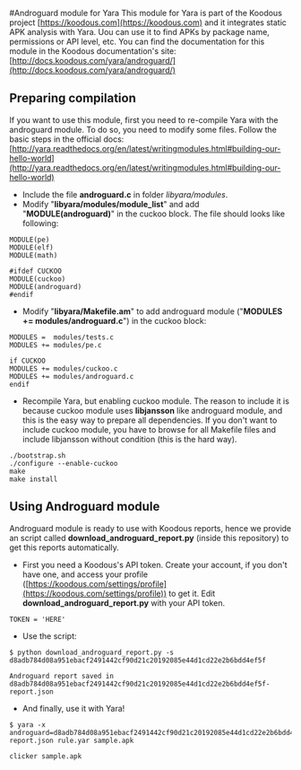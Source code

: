 #Androguard module for Yara
This module for Yara is part of the Koodous project [https://koodous.com](https://koodous.com) and it integrates static APK analysis with Yara. Uou can use it to find APKs by package name, permissions or API level, etc. You can find the documentation for this module in the Koodous documentation's site: [http://docs.koodous.com/yara/androguard/](http://docs.koodous.com/yara/androguard/)

## Preparing compilation
If you want to use this module, first you need to re-compile Yara with the androguard module. To do so, you need to modify some files. Follow the basic steps in the official docs:
[http://yara.readthedocs.org/en/latest/writingmodules.html#building-our-hello-world](http://yara.readthedocs.org/en/latest/writingmodules.html#building-our-hello-world)

- Include the file **androguard.c** in folder *libyara/modules*.
- Modify "**libyara/modules/module_list**" and add "**MODULE(androguard)**" in the cuckoo block. The file should looks like following:
```
MODULE(pe)
MODULE(elf)
MODULE(math)

#ifdef CUCKOO
MODULE(cuckoo)
MODULE(androguard)
#endif
```

- Modify "**libyara/Makefile.am**" to add androguard module ("**MODULES += modules/androguard.c**") in the cuckoo block:
```
MODULES =  modules/tests.c
MODULES += modules/pe.c

if CUCKOO
MODULES += modules/cuckoo.c
MODULES += modules/androguard.c
endif
```

- Recompile Yara, but enabling cuckoo module. The reason to include it is because cuckoo module uses **libjansson** like androguard module, and this is the easy way to prepare all dependencies. If you don't want to include cuckoo module, you have to browse for all Makefile files and include libjansson without condition (this is the hard way).
```
./bootstrap.sh
./configure --enable-cuckoo
make
make install
```

## Using Androguard module
Androguard module is ready to use with Koodous reports, hence we provide an script called **download_androguard_report.py** (inside this repository) to get this reports automatically.

- First you need a Koodous's API token. Create your account, if you don't have one, and access your profile ([https://koodous.com/settings/profile](https://koodous.com/settings/profile)) to get it. Edit **download_androguard_report.py** with your API token.
```
TOKEN = 'HERE'
```
- Use the script:
```Shell
$ python download_androguard_report.py -s d8adb784d08a951ebacf2491442cf90d21c20192085e44d1cd22e2b6bdd4ef5f

Androguard report saved in d8adb784d08a951ebacf2491442cf90d21c20192085e44d1cd22e2b6bdd4ef5f-report.json
```
- And finally, use it with Yara!
```Shell
$ yara -x androguard=d8adb784d08a951ebacf2491442cf90d21c20192085e44d1cd22e2b6bdd4ef5f-report.json rule.yar sample.apk

clicker sample.apk
```
